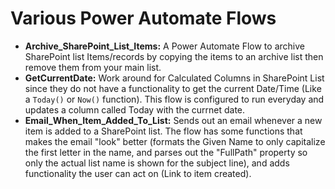 # Various Power Automate Flows

+ **Archive_SharePoint_List_Items:** A Power Automate Flow to archive SharePoint list Items/records by copying the items to an archive list then remove them from your main list.
+ **GetCurrentDate:** Work around for Calculated Columns in SharePoint List since they do not have a functionality to get the current Date/Time (Like a `Today()` or `Now()` function). This flow is configured to run everyday and updates a column called Today with the currnet date. 
+ **Email_When_Item_Added_To_List:** Sends out an email whenever a new item is added to a SharePoint list. The flow has some functions that makes the email "look" better (formats the Given Name to only capitalize the first letter in the name, and parses out the "FullPath" property so only the actual list name is shown for the subject line), and adds functionality the user can act on (Link to item created).
